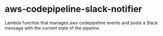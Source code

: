 # aws-codepipeline-slack-notifier
Lambda function that manages aws codepipeline events and posts a Slack message with the current state of the pipeline.
